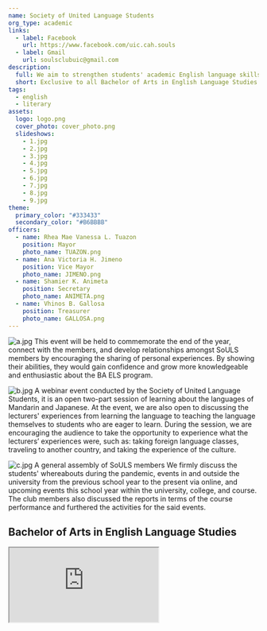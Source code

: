 ```yaml
---
name: Society of United Language Students
org_type: academic
links:
  - label: Facebook
    url: https://www.facebook.com/uic.cah.souls
  - label: Gmail
    url: soulsclubuic@gmail.com
description:
  full: We aim to strengthen students' academic English language skills by involving them in activities that are relevant to real-world interactions in the university and workplace, such as listening, speaking, reading, writing, and grammar study. Aside from language education,the department teaches students how to understand human creativity and culture's processes and effects. The goal of this club is to encourage students to develop as artists who can express themselves through any medium they choose. This organization instills in the minds of everybody that the English language is an integral part of society and works hand-in-hand. To promote understanding of culture reflected in different languages through the conduct of activities such as immersion and to welcome external opportunities for linkages in terms of language development and studies.
  short: Exclusive to all Bachelor of Arts in English Language Studies students of the University of Immaculate Conception.
tags:
  - english
  - literary
assets:
  logo: logo.png
  cover_photo: cover_photo.png
  slideshows:
    - 1.jpg
    - 2.jpg
    - 3.jpg
    - 4.jpg
    - 5.jpg
    - 6.jpg
    - 7.jpg
    - 8.jpg
    - 9.jpg
theme:
  primary_color: "#333433"
  secondary_color: "#B6BBBB"
officers:
  - name: Rhea Mae Vanessa L. Tuazon
    position: Mayor
    photo_name: TUAZON.png
  - name: Ana Victoria H. Jimeno
    position: Vice Mayor
    photo_name: JIMENO.png
  - name: Shamier K. Animeta
    position: Secretary
    photo_name: ANIMETA.png
  - name: Vhinos B. Gallosa
    position: Treasurer
    photo_name: GALLOSA.png
---
```


![a.jpg](/club_assets/society-of-unified-language-students/content_images/a.jpg)
This event will be held to commemorate the end of the year, connect with the members, and develop relationships amongst SoULS members by encouraging the sharing of personal experiences. By showing their abilities, they would gain confidence and grow more knowledgeable and enthusiastic about the BA ELS program.

![b.jpg](/club_assets/society-of-unified-language-students/content_images/b.jpg)
A webinar event conducted by the Society of United Language Students, it is an open two-part session of learning about the languages of Mandarin and Japanese. At the event, we are also open to discussing the lecturers' experiences from learning the language to teaching the language themselves to students who are eager to learn. During the session, we are encouraging the audience to take the opportunity to experience what the lecturers’ experiences were, such as: taking foreign language classes, traveling to another country, and taking the experience of the culture.

![c.jpg](/club_assets/society-of-unified-language-students/content_images/c.jpg)
A general assembly of SoULS members We firmly discuss the students' whereabouts during the pandemic, events in and outside the university from the previous school year to the present via online, and upcoming events this school year within the university, college, and course. The club members also discussed the reports in terms of the course performance and furthered the activities for the said events.

## Bachelor of Arts in English Language Studies
<iframe src="https://drive.google.com/file/d/186O30lOlx2dRFm2WUWZqF1FKs19NsWz0/preview"></iframe>
